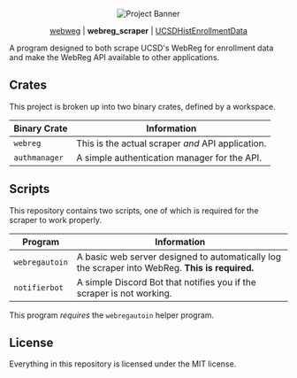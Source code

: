 <p align="center">
  <img src="https://github.com/ewang2002/webreg_scraper/blob/master/assets/project_banner.png?raw=true"  alt="Project Banner"/>
</p>

<p align="center">
  <a href="https://github.com/ewang2002/webweg">webweg</a> |
  <b>webreg_scraper</b> |
  <a href="https://github.com/ewang2002/UCSDHistEnrollData">UCSDHistEnrollmentData</a>
</p>

A program designed to both scrape UCSD's WebReg for enrollment data and make the WebReg API available to other applications.

## Crates
This project is broken up into two binary crates, defined by a workspace.

| Binary Crate | Information |
| ------------ |-------------|
| `webreg` | This is the actual scraper _and_ API application. |
| `authmanager` | A simple authentication manager for the API. |


## Scripts
This repository contains two scripts, one of which is required for the scraper to work properly.

| Program | Information |
| ------- |-------------|
| `webregautoin` | A basic web server designed to automatically log the scraper into WebReg. **This is required.** |
| `notifierbot` | A simple Discord Bot that notifies you if the scraper is not working. |

This program _requires_ the `webregautoin` helper program.

## License
Everything in this repository is licensed under the MIT license.
